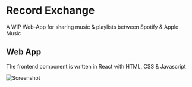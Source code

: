 # Record Exchange
A WIP Web-App for sharing music & playlists between Spotify & Apple Music

## Web App
The frontend component is written in React with HTML, CSS & Javascript

![Screenshot](https://github.com/BartonDev/RecordExchange_React/blob/master/RXScreenshot.png)
